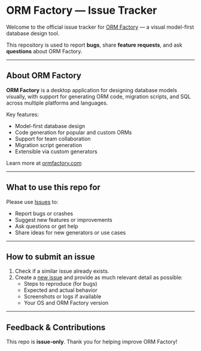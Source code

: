 # ORM Factory — Issue Tracker

Welcome to the official issue tracker for [ORM Factory](https://ormfactory.com) — a visual model-first database design tool.

This repository is used to report **bugs**, share **feature requests**, and ask **questions** about ORM Factory.

---

## About ORM Factory

**ORM Factory** is a desktop application for designing database models visually, with support for generating ORM code, migration scripts, and SQL across multiple platforms and languages.

Key features:

- Model-first database design
- Code generation for popular and custom ORMs
- Support for team collaboration
- Migration script generation
- Extensible via custom generators

Learn more at [ormfactory.com](https://ormfactory.com)

---

## What to use this repo for

Please use [Issues](https://github.com/OrmFactory/0F/issues) to:

- Report bugs or crashes
- Suggest new features or improvements
- Ask questions or get help
- Share ideas for new generators or use cases

---

## How to submit an issue

1. Check if a similar issue already exists.
2. Create a [new issue](https://github.com/OrmFactory/0F/issues/new) and provide as much relevant detail as possible:
   - Steps to reproduce (for bugs)
   - Expected and actual behavior
   - Screenshots or logs if available
   - Your OS and ORM Factory version

---

## Feedback & Contributions

This repo is **issue-only**. 
Thank you for helping improve ORM Factory!
